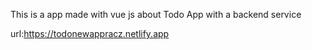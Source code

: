 This is a app made with vue js about Todo App 
with a backend service 


url:https://todonewappracz.netlify.app